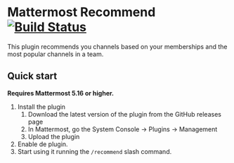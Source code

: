 # Mattermost Recommend [![Build Status](https://travis-ci.org/jespino/mattermost-plugin-recommend.svg?branch=master)](https://travis-ci.org/jespino/mattermost-plugin-recommend)

This plugin recommends you channels based on your memberships and the most popular channels in a team.

## Quick start

__Requires Mattermost 5.16 or higher.__

1. Install the plugin
    1. Download the latest version of the plugin from the GitHub releases page
    2. In Mattermost, go the System Console -> Plugins -> Management
    3. Upload the plugin
2. Enable de plugin.
3. Start using it running the `/recommend` slash command.
